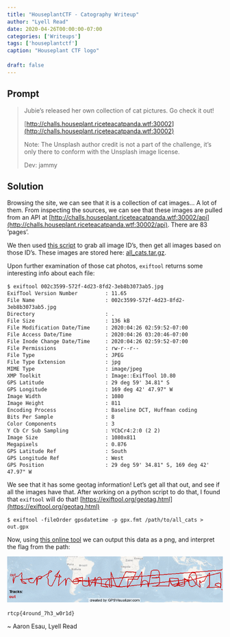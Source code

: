 ```yaml
---
title: "HouseplantCTF - Catography Writeup"
author: "Lyell Read"
date: 2020-04-26T00:00:00-07:00
categories: ['Writeups']
tags: ['houseplantctf']
caption: "Houseplant CTF logo"

draft: false
---
```


## Prompt

> Jubie’s released her own collection of cat pictures. Go check it out!
> 
> [http://challs.houseplant.riceteacatpanda.wtf:30002](http://challs.houseplant.riceteacatpanda.wtf:30002)
> 
> Note: The Unsplash author credit is not a part of the challenge, it’s only there to conform with the Unsplash image license.
> 
> Dev: jammy

## Solution

Browsing the site, we can see that it is a collection of cat images… A lot of them. From inspecting the sources, we can see that these images are pulled from an API at [http://challs.houseplant.riceteacatpanda.wtf:30002/api](http://challs.houseplant.riceteacatpanda.wtf:30002/api). There are 83 ‘pages’.

We then used [this script](https://github.com/lyellread/ctf-writeups/blob/master/2020-houseplant/catography/get_all_cats.sh) to grab all image ID’s, then get all images based on those ID’s. These images are stored here: [all_cats.tar.gz](https://github.com/lyellread/ctf-writeups/blob/master/2020-houseplant/catography/all_cats.tar.gz).

Upon further examination of those cat photos, `exiftool` returns some interesting info about each file:

```
$ exiftool 002c3599-572f-4d23-8fd2-3eb8b3073ab5.jpg
ExifTool Version Number         : 11.65
File Name                       : 002c3599-572f-4d23-8fd2-3eb8b3073ab5.jpg
Directory                       : .
File Size                       : 136 kB
File Modification Date/Time     : 2020:04:26 02:59:52-07:00
File Access Date/Time           : 2020:04:26 03:20:46-07:00
File Inode Change Date/Time     : 2020:04:26 02:59:52-07:00
File Permissions                : rw-r--r--
File Type                       : JPEG
File Type Extension             : jpg
MIME Type                       : image/jpeg
XMP Toolkit                     : Image::ExifTool 10.80
GPS Latitude                    : 29 deg 59' 34.81" S
GPS Longitude                   : 169 deg 42' 47.97" W
Image Width                     : 1080
Image Height                    : 811
Encoding Process                : Baseline DCT, Huffman coding
Bits Per Sample                 : 8
Color Components                : 3
Y Cb Cr Sub Sampling            : YCbCr4:2:0 (2 2)
Image Size                      : 1080x811
Megapixels                      : 0.876
GPS Latitude Ref                : South
GPS Longitude Ref               : West
GPS Position                    : 29 deg 59' 34.81" S, 169 deg 42' 47.97" W
```

We see that it has some geotag information! Let’s get all that out, and see if all the images have that. After working on a python script to do that, I found that `exiftool` will do that! [https://exiftool.org/geotag.html](https://exiftool.org/geotag.html)

```
$ exiftool -fileOrder gpsdatetime -p gpx.fmt /path/to/all_cats > out.gpx
```

Now, using [this online tool](https://www.gpsvisualizer.com/map?output_home) we can output this data as a png, and interpret the flag from the path:

![Diagram depicting flight path that spells out the flag](/blog/houseplantctf-catography-writeup-flightpath.jpg)

```
rtcp{4round_7h3_w0r1d}
```

~ Aaron Esau, Lyell Read
